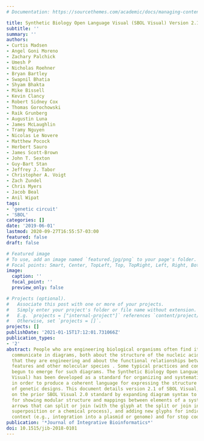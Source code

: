 ```yaml
---
# Documentation: https://sourcethemes.com/academic/docs/managing-content/

title: Synthetic Biology Open Language Visual (SBOL Visual) Version 2.1
subtitle: ''
summary: ''
authors:
- Curtis Madsen
- Angel Goni Moreno
- Zachary Palchick
- Umesh P
- Nicholas Roehner
- Bryan Bartley
- Swapnil Bhatia
- Shyam Bhakta
- Mike Bissell
- Kevin Clancy
- Robert Sidney Cox
- Thomas Gorochowski
- Raik Grunberg
- Augustin Luna
- James McLaughlin
- Tramy Nguyen
- Nicolas Le Novere
- Matthew Pocock
- Herbert Sauro
- James Scott-Brown
- John T. Sexton
- Guy-Bart Stan
- Jeffrey J. Tabor
- Christopher A. Voigt
- Zach Zundel
- Chris Myers
- Jacob Beal
- Anil Wipat
tags:
- 'genetic circuit'
- 'SBOL'
categories: []
date: '2019-06-01'
lastmod: 2020-09-27T16:55:57-03:00
featured: false
draft: false

# Featured image
# To use, add an image named `featured.jpg/png` to your page's folder.
# Focal points: Smart, Center, TopLeft, Top, TopRight, Left, Right, BottomLeft, Bottom, BottomRight.
image:
  caption: ''
  focal_point: ''
  preview_only: false

# Projects (optional).
#   Associate this post with one or more of your projects.
#   Simply enter your project's folder or file name without extension.
#   E.g. `projects = ["internal-project"]` references `content/project/deep-learning/index.md`.
#   Otherwise, set `projects = []`.
projects: []
publishDate: '2021-01-15T17:12:01.731066Z'
publication_types:
- '2'
abstract: People who are engineering biological organisms often find it useful to
  communicate in diagrams, both about the structure of the nucleic acid sequences
  that they are engineering and about the functional relationships between sequence
  features and other molecular species . Some typical practices and conventions have
  begun to emerge for such diagrams. The Synthetic Biology Open Language Visual (SBOL
  Visual) has been developed as a standard for organizing and systematizing such conventions
  in order to produce a coherent language for expressing the structure and function
  of genetic designs. This document details version 2.1 of SBOL Visual, which builds
  on the prior SBOL Visual 2.0 standard by expanding diagram syntax to include methods
  for showing modular structure and mappings between elements of a system, interactions
  arrows that can split or join (with the glyph at the split or join indicating either
  superposition or a chemical process), and adding new glyphs for indicating genomic
  context (e.g., integration into a plasmid or genome) and for stop codons.
publication: '*Journal of Integrative Bioinformatics*'
doi: 10.1515/jib-2018-0101
---
```

